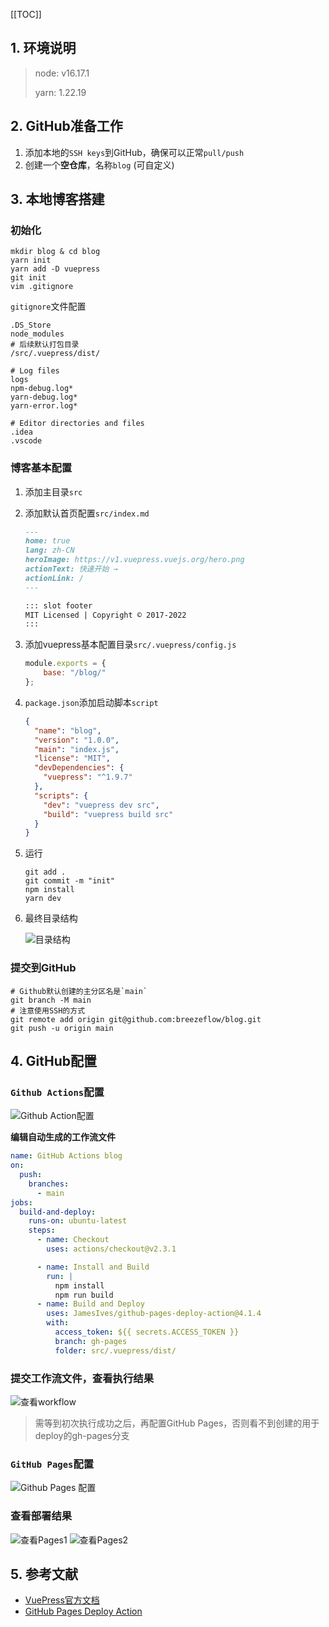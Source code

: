 [[TOC]]

## 1. 环境说明

> node: v16.17.1
> 
> yarn: 1.22.19

## 2. GitHub准备工作

1. 添加本地的`SSH keys`到GitHub，确保可以正常`pull/push`
2. 创建一个**空仓库**，名称`blog` (可自定义)

## 3. 本地博客搭建

### 初始化
```shell
mkdir blog & cd blog
yarn init
yarn add -D vuepress
git init
vim .gitignore
```
`gitignore`文件配置
```
.DS_Store
node_modules
# 后续默认打包目录
/src/.vuepress/dist/

# Log files
logs
npm-debug.log*
yarn-debug.log*
yarn-error.log*

# Editor directories and files
.idea
.vscode
```

### 博客基本配置

1. 添加主目录`src`
2. 添加默认首页配置`src/index.md`
   ```markdown
   ---
   home: true
   lang: zh-CN
   heroImage: https://v1.vuepress.vuejs.org/hero.png
   actionText: 快速开始 →
   actionLink: /
   ---

   ::: slot footer
   MIT Licensed | Copyright © 2017-2022
   :::
   ```
3. 添加vuepress基本配置目录`src/.vuepress/config.js`
    ```javascript
    module.exports = {
        base: "/blog/"
    };
    ```
4. `package.json`添加启动脚本`script`
   ```json
   {
     "name": "blog",
     "version": "1.0.0",
     "main": "index.js",
     "license": "MIT",
     "devDependencies": {
       "vuepress": "^1.9.7"
     },
     "scripts": {
       "dev": "vuepress dev src",
       "build": "vuepress build src"
     }
   }
   ```
5. 运行
   ```shell
   git add .
   git commit -m "init"
   npm install
   yarn dev
   ```

6. 最终目录结构

   ![目录结构](~@img/web/blog-project.png)

### 提交到GitHub

```shell
# Github默认创建的主分区名是`main`
git branch -M main
# 注意使用SSH的方式
git remote add origin git@github.com:breezeflow/blog.git
git push -u origin main
```

## 4. GitHub配置

### `Github Actions`配置

![Github Action配置](~@img/web/github-actions.png)

**编辑自动生成的工作流文件**

```yml
name: GitHub Actions blog
on:
  push:
    branches:
      - main
jobs:
  build-and-deploy:
    runs-on: ubuntu-latest
    steps:
      - name: Checkout
        uses: actions/checkout@v2.3.1

      - name: Install and Build
        run: |
          npm install
          npm run build
      - name: Build and Deploy
        uses: JamesIves/github-pages-deploy-action@4.1.4
        with:
          access_token: ${{ secrets.ACCESS_TOKEN }}
          branch: gh-pages
          folder: src/.vuepress/dist/
```

### 提交工作流文件，查看执行结果

![查看workflow](~@img/web/view-workflow.png)

>需等到初次执行成功之后，再配置GitHub Pages，否则看不到创建的用于deploy的gh-pages分支

### `GitHub Pages`配置
![Github Pages 配置](~@img/web/github-pages.png)

### 查看部署结果

![查看Pages1](~@img/web/view-pages01.png)
![查看Pages2](~@img/web/view-pages02.png)


## 5. 参考文献

- [VuePress官方文档](https://vuepress.vuejs.org/zh/guide/)
- [GitHub Pages Deploy Action](https://github.com/marketplace/actions/deploy-to-github-pages)